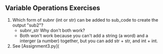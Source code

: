 ## Variable Operations Exercises
1)  Which form of subnr (int or str) can be added to sub_code to create the output "sub2"?
    - subnr_str
    Why don't both work?
    - Both won't work because you can't add a string (a word) and a interger (a number) together, but you can add str + str, and int + int.
2) See [Assignment3.py](
